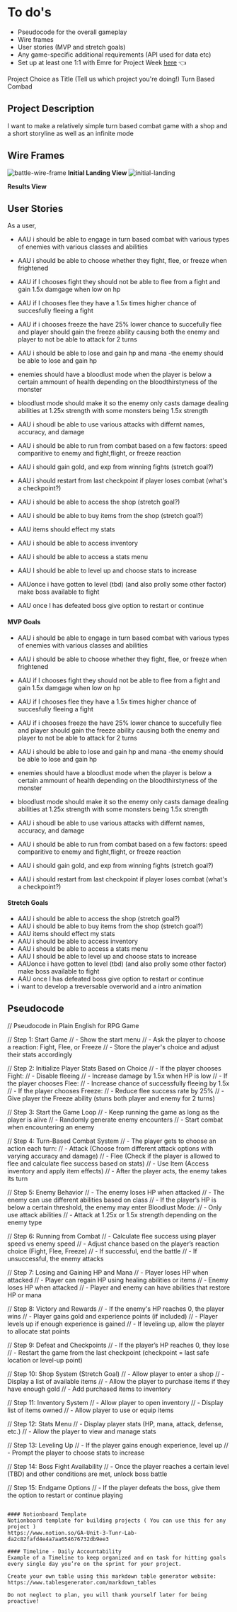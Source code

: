 # To do's 
- Pseudocode for the overall gameplay
- Wire frames
- User stories (MVP and stretch goals)
- Any game-specific additional requirements (API used for data etc)
- Set up at least one 1:1 with Emre for Project Week [here](https://calendly.com/emre-surmeli/1-1s-with-ga) 👈

Project Choice as Title (Tell us which project you're doing!)
Turn Based Combad
## Project Description 
I want to make a relatively simple turn based combat game with a shop and a short storyline as well as an infinite mode
## Wire Frames
![battle-wire-frame](./assets/battle.jpeg)
**Initial Landing View**
![initial-landing](./assets/landing-page.jpeg)

**Results View**


## User Stories
As a user, 
- AAU i should be able to engage in turn based combat with various types of enemies with various classes and abilities

- AAU i  should be able to choose whether they fight, flee, or freeze when frightened
- AAU if I chooses fight they should not be able to flee from a fight and gain 1.5x damgage when low on hp
- AAU if I chooses flee they have a 1.5x times higher chance of succesfully fleeing a fight
- AAU if i chooses freeze the have 25% lower chance to succefully flee and player should gain the freeze ability causing both the enemy and player to not be able to attack for 2 turns
- AAU i should be able to lose and gain hp and mana
-the enemy should be able to lose and gain hp
- enemies should have a bloodlust mode when the player is below a certain ammount of health depending on the bloodthirstyness of the monster
- bloodlust mode should make it so the enemy only casts damage dealing abilities at 1.25x strength with some monsters being 1.5x strength 
- AAU i  shoudl be able to use various attacks with differnt names, accuracy, and damage 
- AAU i  should be able to run from combat based on a few factors: speed comparitive to enemy and fight,flight, or freeze reaction 
- AAU i  should gain gold, and exp from winning fights (stretch goal?)
- AAU i  should restart from last checkpoint if player loses combat (what's a checkpoint?)
- AAU i  should be able to access the shop (stretch goal?)
- AAU i  should be able to buy items from the shop (stretch goal?)
- AAU items should effect my stats 
- AAU i should be able to access inventory
- AAU i should be able to access a stats menu 
- AAU I should be able to level up and choose stats to increase 
- AAUonce i have gotten to level (tbd) (and also prolly some other factor) make boss available to fight
- AAU once I has defeated boss give option to restart or continue 

#### MVP Goals
- AAU i should be able to engage in turn based combat with various types of enemies with various classes and abilities

- AAU i  should be able to choose whether they fight, flee, or freeze when frightened
- AAU if I chooses fight they should not be able to flee from a fight and gain 1.5x damgage when low on hp
- AAU if I chooses flee they have a 1.5x times higher chance of succesfully fleeing a fight
- AAU if i chooses freeze the have 25% lower chance to succefully flee and player should gain the freeze ability causing both the enemy and player to not be able to attack for 2 turns
- AAU i should be able to lose and gain hp and mana
-the enemy should be able to lose and gain hp
- enemies should have a bloodlust mode when the player is below a certain ammount of health depending on the bloodthirstyness of the monster
- bloodlust mode should make it so the enemy only casts damage dealing abilities at 1.25x strength with some monsters being 1.5x strength 
- AAU i  shoudl be able to use various attacks with differnt names, accuracy, and damage 
- AAU i  should be able to run from combat based on a few factors: speed comparitive to enemy and fight,flight, or freeze reaction 
- AAU i  should gain gold, and exp from winning fights (stretch goal?)
- AAU i  should restart from last checkpoint if player loses combat (what's a checkpoint?)

#### Stretch Goals
- AAU i  should be able to access the shop (stretch goal?)
- AAU i  should be able to buy items from the shop (stretch goal?)
- AAU items should effect my stats 
- AAU i should be able to access inventory
- AAU i should be able to access a stats menu 
- AAU I should be able to level up and choose stats to increase 
- AAUonce i have gotten to level (tbd) (and also prolly some other factor) make boss available to fight
- AAU once I has defeated boss give option to restart or continue 
- i want to develop a treversable overworld and a intro animation

## Pseudocode
// Pseudocode in Plain English for RPG Game

// Step 1: Start Game
// - Show the start menu
// - Ask the player to choose a reaction: Fight, Flee, or Freeze
// - Store the player's choice and adjust their stats accordingly

// Step 2: Initialize Player Stats Based on Choice
// - If the player chooses Fight:
//   - Disable fleeing
//   - Increase damage by 1.5x when HP is low
// - If the player chooses Flee:
//   - Increase chance of successfully fleeing by 1.5x
// - If the player chooses Freeze:
//   - Reduce flee success rate by 25%
//   - Give player the Freeze ability (stuns both player and enemy for 2 turns)

// Step 3: Start the Game Loop
// - Keep running the game as long as the player is alive
// - Randomly generate enemy encounters
// - Start combat when encountering an enemy

// Step 4: Turn-Based Combat System
// - The player gets to choose an action each turn:
//   - Attack (Choose from different attack options with varying accuracy and damage)
//   - Flee (Check if the player is allowed to flee and calculate flee success based on stats)
//   - Use Item (Access inventory and apply item effects)
// - After the player acts, the enemy takes its turn

// Step 5: Enemy Behavior
// - The enemy loses HP when attacked
// - The enemy can use different abilities based on class
// - If the player’s HP is below a certain threshold, the enemy may enter Bloodlust Mode:
//   - Only use attack abilities
//   - Attack at 1.25x or 1.5x strength depending on the enemy type

// Step 6: Running from Combat
// - Calculate flee success using player speed vs enemy speed
// - Adjust chance based on the player’s reaction choice (Fight, Flee, Freeze)
// - If successful, end the battle
// - If unsuccessful, the enemy attacks

// Step 7: Losing and Gaining HP and Mana
// - Player loses HP when attacked
// - Player can regain HP using healing abilities or items
// - Enemy loses HP when attacked
// - Player and enemy can have abilities that restore HP or mana

// Step 8: Victory and Rewards
// - If the enemy's HP reaches 0, the player wins
// - Player gains gold and experience points (if included)
// - Player levels up if enough experience is gained
// - If leveling up, allow the player to allocate stat points

// Step 9: Defeat and Checkpoints
// - If the player’s HP reaches 0, they lose
// - Restart the game from the last checkpoint (checkpoint = last safe location or level-up point)

// Step 10: Shop System (Stretch Goal)
// - Allow player to enter a shop
// - Display a list of available items
// - Allow the player to purchase items if they have enough gold
// - Add purchased items to inventory

// Step 11: Inventory System
// - Allow player to open inventory
// - Display list of items owned
// - Allow player to use or equip items

// Step 12: Stats Menu
// - Display player stats (HP, mana, attack, defense, etc.)
// - Allow the player to view and manage stats

// Step 13: Leveling Up
// - If the player gains enough experience, level up
// - Prompt the player to choose stats to increase

// Step 14: Boss Fight Availability
// - Once the player reaches a certain level (TBD) and other conditions are met, unlock boss battle

// Step 15: Endgame Options
// - If the player defeats the boss, give them the option to restart or continue playing



```

#### Notionboard Template
Notionboard template for building projects ( You can use this for any project )
https://www.notion.so/GA-Unit-3-Tunr-Lab-da2c82fafd4e4a7aa654676732db9ee3

#### Timeline - Daily Accountability
Example of a Timeline to keep organized and on task for hitting goals every single day you’re on the sprint for your project.

Create your own table using this markdown table generator website:
https://www.tablesgenerator.com/markdown_tables

Do not neglect to plan, you will thank yourself later for being proactive!
